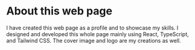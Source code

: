 # About this web page

I have created this web page as a profile and to showcase my skills. I designed and developed this whole page mainly using React, TypeScript, and Tailwind CSS. The cover image and logo are my creations as well.
